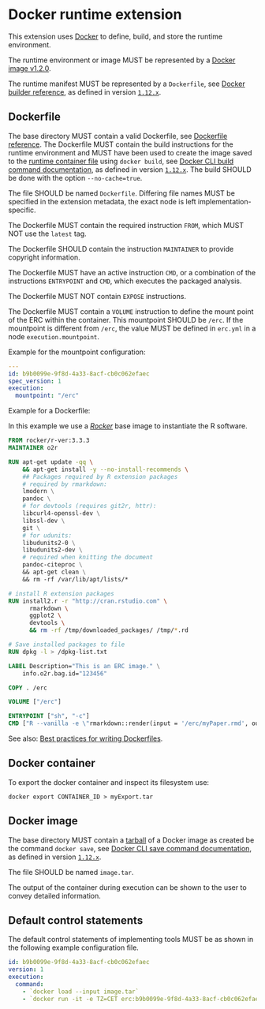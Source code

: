 # Docker runtime extension

This extension uses [Docker](http://docker.com/) to define, build, and store the runtime environment.

The runtime environment or image MUST be represented by a [Docker image v1.2.0](https://github.com/docker/docker/blob/master/image/spec/v1.2.md).

The runtime manifest MUST be represented by a `Dockerfile`, see [Docker builder reference](https://docs.docker.com/engine/reference/builder/), as defined in version [`1.12.x`](https://github.com/docker/docker/blob/1.12.x/docs/reference/builder.md).

## Dockerfile

The base directory MUST contain a valid Dockerfile, see [Dockerfile reference](https://docs.docker.com/engine/reference/builder/).
The Dockerfile MUST contain the build instructions for the runtime environment and MUST have been used to create the image saved to the [runtime container file](#runtime-container-file) using `docker build`, see [Docker CLI build command documentation](https://docs.docker.com/engine/reference/commandline/build/), as defined in version [`1.12.x`](https://github.com/docker/docker/blob/1.12.x/docs/reference/commandline/build.md).
The build SHOULD be done with the option `--no-cache=true`.

The file SHOULD be named `Dockerfile`.
Differing file names MUST be specified in the extension metadata, the exact node is left implementation-specific.

The Dockerfile MUST contain the required instruction `FROM`, which MUST NOT use the `latest` tag.

The Dockerfile SHOULD contain the instruction `MAINTAINER` to provide copyright information.

The Dockerfile MUST have an active instruction `CMD`, or a combination of the instructions `ENTRYPOINT` and `CMD`, which executes the packaged analysis.

The Dockerfile MUST NOT contain `EXPOSE` instructions.

The Dockerfile MUST contain a `VOLUME` instruction to define the mount point of the ERC within the container.
This mountpoint SHOULD be `/erc`.
If the mountpoint is different from `/erc`, the value MUST be defined in `erc.yml` in a node `execution.mountpoint`.

Example for the mountpoint configuration:

```yml
---
id: b9b0099e-9f8d-4a33-8acf-cb0c062efaec
spec_version: 1
execution:
  mountpoint: "/erc"
```

Example for a Dockerfile:

In this example we use a [_Rocker_](https://github.com/rocker-org/rocker) base image to instantiate the R software.

```Dockerfile
FROM rocker/r-ver:3.3.3
MAINTAINER o2r

RUN apt-get update -qq \
	&& apt-get install -y --no-install-recommends \
	## Packages required by R extension packages
	# required by rmarkdown:
	lmodern \
	pandoc \
	# for devtools (requires git2r, httr):
	libcurl4-openssl-dev \
	libssl-dev \
	git \
	# for udunits:
	libudunits2-0 \
	libudunits2-dev \
	# required when knitting the document
	pandoc-citeproc \
	&& apt-get clean \
	&& rm -rf /var/lib/apt/lists/*

# install R extension packages
RUN install2.r -r "http://cran.rstudio.com" \
	  rmarkdown \
	  ggplot2 \
	  devtools \
	  && rm -rf /tmp/downloaded_packages/ /tmp/*.rd

# Save installed packages to file
RUN dpkg -l > /dpkg-list.txt

LABEL Description="This is an ERC image." \
	info.o2r.bag.id="123456"

COPY . /erc

VOLUME ["/erc"]

ENTRYPOINT ["sh", "-c"]
CMD ["R --vanilla -e \"rmarkdown::render(input = '/erc/myPaper.rmd', output_dir = '/erc', output_format = rmarkdown::html_document())\""]
```

See also: [Best practices for writing Dockerfiles](https://docs.docker.com/engine/userguide/eng-image/dockerfile_best-practices/#run).


## Docker container

To export the docker container and inspect its filesystem use:

`docker export CONTAINER_ID > myExport.tar`


## Docker image

The base directory MUST contain a [tarball](https://en.wikipedia.org/wiki/Tar_(computing)) of a Docker image as created be the command `docker save`, see [Docker CLI save command documentation](https://docs.docker.com/engine/reference/commandline/save/), as defined in version [`1.12.x`](https://github.com/docker/docker/blob/1.12.x/docs/reference/commandline/save.md).

The file SHOULD be named `image.tar`.

The output of the container during execution can be shown to the user to convey detailed information.



## Default control statements

The default control statements of implementing tools MUST be as shown in the following example configuration file.

```yml
id: b9b0099e-9f8d-4a33-8acf-cb0c062efaec
version: 1
execution:
  command:
    - `docker load --input image.tar`
    - `docker run -it -e TZ=CET erc:b9b0099e-9f8d-4a33-8acf-cb0c062efaec`
```

